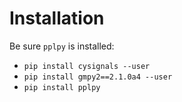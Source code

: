 # Installation

Be sure `pplpy` is installed:

* `pip install cysignals --user`
* `pip install gmpy2==2.1.0a4 --user`
* `pip install pplpy`

